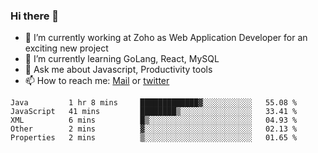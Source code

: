 ### Hi there 👋

- 🔭 I’m currently working at Zoho as Web Application Developer for an exciting new project
- 🌱 I’m currently learning GoLang, React, MySQL
- 💬 Ask me about Javascript, Productivity tools 
- 📫 How to reach me: [Mail](mailto:kvaishak47@gmail.com) or [twitter](https://twitter.com/_kvaishak)

<!--START_SECTION:waka-->
```text
Java         1 hr 8 mins     █████████████▓░░░░░░░░░░░   55.08 % 
JavaScript   41 mins         ████████▒░░░░░░░░░░░░░░░░   33.41 % 
XML          6 mins          █▒░░░░░░░░░░░░░░░░░░░░░░░   04.93 % 
Other        2 mins          ▓░░░░░░░░░░░░░░░░░░░░░░░░   02.13 % 
Properties   2 mins          ▒░░░░░░░░░░░░░░░░░░░░░░░░   01.65 % 
```
<!--END_SECTION:waka-->
